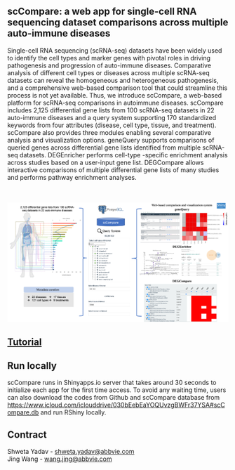 
## scCompare: a web app for single-cell RNA sequencing dataset comparisons across multiple auto-immune diseases


Single-cell RNA sequencing (scRNA-seq) datasets have been widely used to identify the cell types and marker genes with pivotal roles in driving pathogenesis and progression of auto-immune diseases. Comparative analysis of different cell types or diseases across multiple scRNA-seq datasets can reveal the homogeneous and heterogeneous pathogenesis, and a comprehensive web-based comparison tool that could streamline this process is not yet available. Thus, we introduce scCompare, a web-based platform for scRNA-seq comparisons in autoimmune diseases. scCompare includes 2,125 differential gene lists from 100 scRNA-seq datasets in 22 auto-immune diseases and a query system supporting 170 standardized keywords from four attributes (disease, cell type, tissue, and treatment). scCompare also provides three modules enabling several comparative analysis and visualization options. geneQuery supports comparisons of queried genes across differential gene lists identified from multiple scRNA-seq datasets. DEGEnricher performs cell-type -specific enrichment analysis across studies based on a user-input gene list. DEGCompare allows interactive comparisons of multiple differential gene lists of many studies and performs pathway enrichment analyses.

<br/><br/>
![alt text](https://github.com/abbviegrc/scCompare/blob/main/scCompare.png?raw=true)

## <a href="https://github.com/abbviegrc/scCompare/blob/main/Manual_scCompare.pdf">Tutorial</a>

## Run locally
scCompare runs in Shinyapps.io server that takes around 30 seconds to initialize each app for the first time access. To avoid any waiting time, users can also download the codes from Github and scCompare database from <a href="https://www.icloud.com/iclouddrive/030bEebEaYOQUvzgBWFr37YSA#scCompare.db" target="_blank">https://www.icloud.com/iclouddrive/030bEebEaYOQUvzgBWFr37YSA#scCompare.db</a> and run RShiny locally.

## Contract
Shweta Yadav - shweta.yadav@abbvie.com</br>
Jing Wang - wang.jing@abbvie.com
